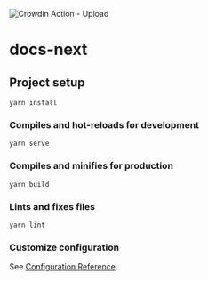 ![Crowdin Action - Upload](https://github.com/vuetifyjs/docs-next/workflows/Crowdin%20Action%20-%20Upload/badge.svg)

# docs-next

## Project setup
```
yarn install
```

### Compiles and hot-reloads for development
```
yarn serve
```

### Compiles and minifies for production
```
yarn build
```

### Lints and fixes files
```
yarn lint
```

### Customize configuration
See [Configuration Reference](https://cli.vuejs.org/config/).
